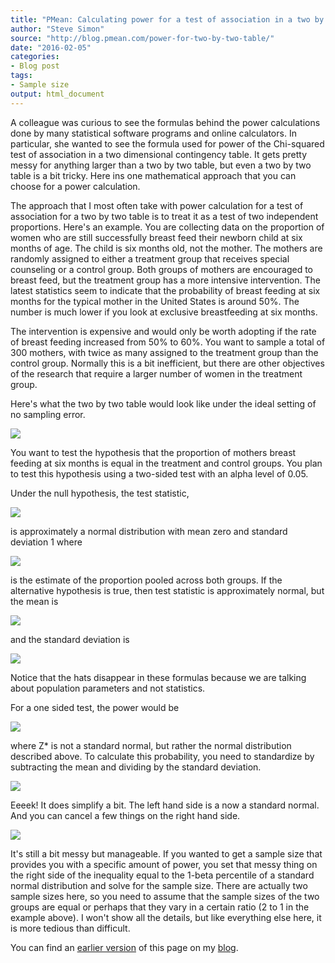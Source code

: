 ```yaml
---
title: "PMean: Calculating power for a test of association in a two by two table"
author: "Steve Simon"
source: "http://blog.pmean.com/power-for-two-by-two-table/"
date: "2016-02-05"
categories:
- Blog post
tags:
- Sample size
output: html_document
---
```


A colleague was curious to see the formulas behind the power calculations done by many statistical software programs and online calculators. In particular, she wanted to see the formula used for power of the Chi-squared test of association in a two dimensional contingency table. It gets pretty messy for anything larger than a two by two table, but even a two by two table is a bit tricky. Here ins one mathematical approach that you can choose for a power calculation.

<!---More--->

The approach that I most often take with power calculation for a test of association for a two by two table is to treat it as a test of two independent proportions. Here's an example. You are collecting data on the proportion of women who are still successfully breast feed their newborn child at six months of age. The child is six months old, not the mother. The mothers are randomly assigned to either a treatment group that receives special counseling or a control group. Both groups of mothers are encouraged to breast feed, but the treatment group has a more intensive intervention. The latest statistics seem to indicate that the probability of breast feeding at six months for the typical mother in the United States is around 50%. The number is much lower if you look at exclusive breastfeeding at six months.

The intervention is expensive and would only be worth adopting if the rate of breast feeding increased from 50% to 60%. You want to sample a total of 300 mothers, with twice as many assigned to the treatment group than the control group. Normally this is a bit inefficient, but there are other objectives of the research that require a larger number of women in the treatment group.

Here's what the two by two table would look like under the ideal setting of no sampling error.

![](http://www.pmean.com/new-images/16/power-for-two-by-two-table01.gif)


You want to test the hypothesis that the proportion of mothers breast feeding at six months is equal in the treatment and control groups. You plan to test this hypothesis using a two-sided test with an alpha level of 0.05.

Under the null hypothesis, the test statistic,

![](http://www.pmean.com/new-images/16/power-for-two-by-two-table02.gif)

is approximately a normal distribution with mean zero and standard deviation 1 where

![](http://www.pmean.com/new-images/16/power-for-two-by-two-table03.gif)

is the estimate of the proportion pooled across both groups. If the alternative hypothesis is true, then test statistic is approximately normal, but the mean is 

![](http://www.pmean.com/new-images/16/power-for-two-by-two-table04.gif)


and the standard deviation is

![](http://www.pmean.com/new-images/16/power-for-two-by-two-table05.gif)

Notice that the hats disappear in these formulas because we are talking about population parameters and not statistics.

For a one sided test, the power would be

![](http://www.pmean.com/new-images/16/power-for-two-by-two-table06.gif)

where Z* is not a standard normal, but rather the normal distribution
described above. To calculate this probability, you need to standardize
by subtracting the mean and dividing by the standard deviation.

![](http://www.pmean.com/new-images/16/power-for-two-by-two-table07.gif)

Eeeek! It does simplify a bit. The left hand side is a now a standard normal. And you can cancel a few things on the right hand side.

![](http://www.pmean.com/new-images/16/power-for-two-by-two-table08.gif)

It's still a bit messy but manageable. If you wanted to get a sample size that provides you with a specific amount of power, you set that messy thing on the right side of the inequality equal to the 1-beta percentile of a standard normal distribution and solve for the sample size. There are actually two sample sizes here, so you need to assume that the sample sizes of the two groups are equal or perhaps that they vary in a certain ratio (2 to 1 in the example above). I won't show all the details, but like everything else here, it is more tedious than difficult.

You can find an [earlier version][sim1] of this page on my [blog][sim2].

[sim1]: http://blog.pmean.com/power-for-two-by-two-table/
[sim2]: http://blog.pmean.com